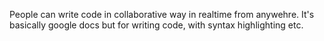 People can write code in collaborative way in realtime from anywehre.
It's basically google docs but for writing code, with syntax highlighting etc.
